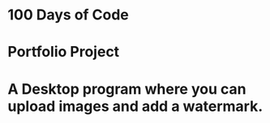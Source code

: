 # 100 Days of Code
# Portfolio Project

# A Desktop program where you can upload images and add a watermark.
